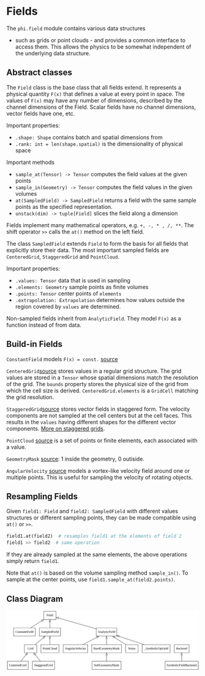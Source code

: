 # Fields

The `phi.field` module contains various data structures 
- such as grids or point clouds - 
and provides a common interface to access them.
This allows the physics to be somewhat independent of the underlying data structure.


## Abstract classes

The `Field` class is the base class that all fields extend.
It represents a physical quantity `F(x)` that defines a value at every point in space.
The values of `F(x)` may have any number of dimensions, described by the channel dimensions of the Field.
Scalar fields have no channel dimensions, vector fields have one, etc.

Important properties:

* `.shape: Shape` contains batch and spatial dimensions from 
* `.rank: int = len(shape.spatial)` is the dimensionality of physical space

Important methods

* `sample_at(Tensor) -> Tensor` computes the field values at the given points
* `sample_in(Geometry) -> Tensor` computes the field values in the given volumes
* `at(SampledField) -> SampledField` returns a field with the same sample points as the specified representation.
* `unstack(dim) -> tuple[Field]` slices the field along a dimension

Fields implement many mathematical operators, e.g. `+, -, * , /, **`.
The shift operator `>>` calls the `at()` method on the left field.

The class `SampledField` extends `Field` to form the basis for all fields that explicitly store their data.
The most important sampled fields are `CenteredGrid`, `StaggeredGrid` and `PointCloud`.

Important properties:

* `.values: Tensor` data that is used in sampling
* `.elements: Geometry` sample points as finite volumes
* `.points: Tensor` center points of `elements`
* `.extrapolation: Extrapolation` determines how values outside the region covered by `values` are determined.

Non-sampled fields inherit from `AnalyticField`.
They model `F(x)` as a function instead of from data.


## Build-in Fields

`ConstantField` models `F(x) = const.`
[source](../phi/field/_constant.py)

`CenteredGrid`[source](../phi/field/_grid.py) stores values in a regular grid structure.
The grid values are stored in a `Tensor` whose spatial dimensions match the resolution of the grid.
The `bounds` property stores the physical size of the grid from which the cell size is derived.
`CenteredGrid.elements` is a `GridCell` matching the grid resolution.

`StaggeredGrid`[source](../phi/field/_grid.py) stores vector fields in staggered form.
The velocity components are not sampled at the cell centers but at the cell faces.
This results in the `values` having different shapes for the different vector components.
[More on staggered grids](./Staggered_Grids.md).

`PointCloud` [source](../phi/field/_point_cloud.py) is a set of points or finite elements, each associated with a value.

`GeometryMask` [source](../phi/field/_mask.py): 1 inside the geometry, 0 outiside.

`AngularVelocity` [source](../phi/field/_angular_velocity.py) models a vortex-like velocity field around one or multiple points.
This is useful for sampling the velocity of rotating objects.


## Resampling Fields

Given `field1: Field` and `field2: SampledField` with different values structures or different sampling points, they can be made compatible using `at()` or `>>`.

```python
field1.at(field2)  # resamples field1 at the elements of field 2
field1 >> field2  # same operation
```

If they are already sampled at the same elements, the above operations simply return `field1`.

Note that `at()` is based on the volume sampling method `sample_in()`.
To sample at the center points, use `field1.sample_at(field2.points)`.


## Class Diagram

![alt text](./figures/classes_phi.field.svg)